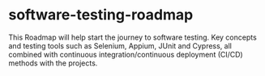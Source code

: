 # software-testing-roadmap
This Roadmap will help start the journey to software testing. Key concepts and testing tools such as Selenium, Appium, JUnit and Cypress, all combined with continuous integration/continuous deployment (CI/CD) methods with the projects.
